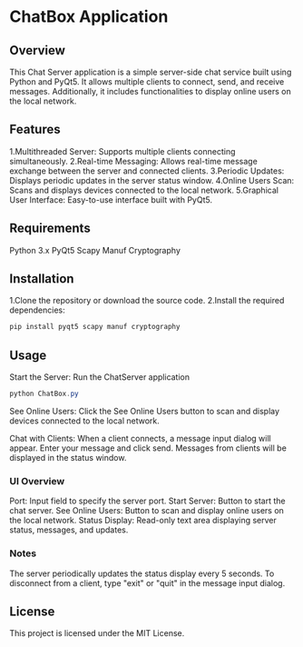 # ChatBox Application
## Overview
This Chat Server application is a simple server-side chat service built using Python and PyQt5. It allows multiple clients to connect, send, and receive messages. Additionally, it includes functionalities to display online users on the local network.

## Features
1.Multithreaded Server: Supports multiple clients connecting simultaneously.
2.Real-time Messaging: Allows real-time message exchange between the server and connected clients.
3.Periodic Updates: Displays periodic updates in the server status window.
4.Online Users Scan: Scans and displays devices connected to the local network.
5.Graphical User Interface: Easy-to-use interface built with PyQt5.

## Requirements
Python 3.x
PyQt5
Scapy
Manuf
Cryptography

## Installation
1.Clone the repository or download the source code.
2.Install the required dependencies:
```powershell
pip install pyqt5 scapy manuf cryptography
```

## Usage
Start the Server:
Run the ChatServer application
```powershell
python ChatBox.py
```

See Online Users:
Click the See Online Users button to scan and display devices connected to the local network.

Chat with Clients:
When a client connects, a message input dialog will appear. Enter your message and click send.
Messages from clients will be displayed in the status window.

### UI Overview
Port: Input field to specify the server port.
Start Server: Button to start the chat server.
See Online Users: Button to scan and display online users on the local network.
Status Display: Read-only text area displaying server status, messages, and updates.

### Notes
The server periodically updates the status display every 5 seconds.
To disconnect from a client, type "exit" or "quit" in the message input dialog.

## License
This project is licensed under the MIT License.
